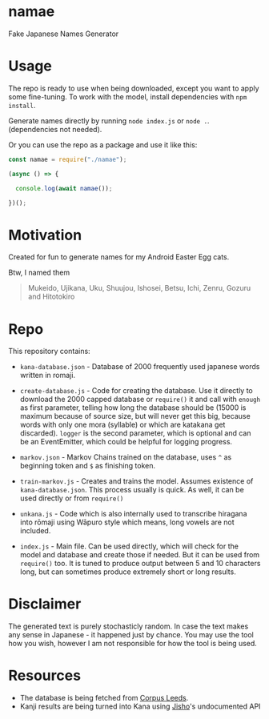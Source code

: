 # namae
Fake Japanese Names Generator

# Usage
The repo is ready to use when
being downloaded, except you want to
apply some fine-tuning. To work with the model,
install dependencies with `npm install`.

Generate names directly by running `node index.js` or `node .`.
(dependencies not needed).

Or you can use the repo as a package and use it like this:
```js
const namae = require("./namae");

(async () => {

  console.log(await namae());

})();
```

# Motivation
Created for fun to generate names for
my Android Easter Egg cats.

Btw, I named them
> Mukeido, Ujikana, Uku, Shuujou,
> Ishosei, Betsu, Ichi, Zenru,
> Gozuru and Hitotokiro

# Repo
This repository contains:

* `kana-database.json` -
Database of 2000 frequently used japanese
words written in romaji.

* `create-database.js` -
Code for creating the database. Use it directly
to download the 2000 capped database
or `require()` it and call with `enough` as first
parameter, telling how long the database should be
(15000 is maximum because of source size,
but will never get this big, because words with only
one mora (syllable) or which are katakana get discarded).
`logger` is the second parameter, which is optional and
can be an EventEmitter, which could be helpful
for logging progress.

* `markov.json` -
Markov Chains trained on the database, uses `^` as
beginning token and `$` as finishing token.

* `train-markov.js` -
Creates and trains the model. Assumes existence
of `kana-database.json`. This process usually is quick.
As well, it can be used directly or from `require()`

* `unkana.js` -
Code which is also internally used to transcribe hiragana
into rōmaji using Wāpuro style which means,
long vowels are not included.

* `index.js` -
Main file. Can be used directly, which
will check for the model and database and
create those if needed. But it can be used from
`require()` too. It is tuned to produce output between
5 and 10 characters long, but can sometimes produce extremely
short or long results.

# Disclaimer
The generated text is purely stochasticly random.
In case the text makes any sense in Japanese - it
happened just by chance. You may use the tool how
you wish, however I am not responsible for how
the tool is being used.

# Resources
* The database is being fetched from 
[Corpus Leeds](http://corpus.leeds.ac.uk/frqc/internet-jp.num).
* Kanji results are being turned into Kana using
[Jisho](https://jisho.org/)'s undocumented API
